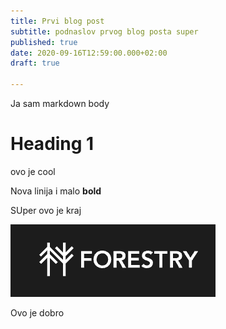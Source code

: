```yaml
---
title: Prvi blog post
subtitle: podnaslov prvog blog posta super
published: true
date: 2020-09-16T12:59:00.000+02:00
draft: true

---
```

Ja sam markdown body

# Heading 1

ovo je cool

Nova linija i malo **bold**

SUper ovo je kraj

![](/uploads/screenshot-2020-09-30-at-08-01-05.png)

Ovo je dobro